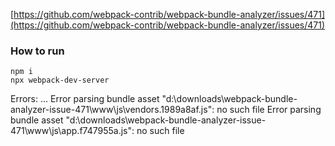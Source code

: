 [https://github.com/webpack-contrib/webpack-bundle-analyzer/issues/471](https://github.com/webpack-contrib/webpack-bundle-analyzer/issues/471)

### How to run

```shell
npm i
npx webpack-dev-server
```

Errors:
...
Error parsing bundle asset "d:\downloads\webpack-bundle-analyzer-issue-471\www\js\vendors.1989a8af.js": no such file
Error parsing bundle asset "d:\downloads\webpack-bundle-analyzer-issue-471\www\js\app.f747955a.js": no such file

```

```

